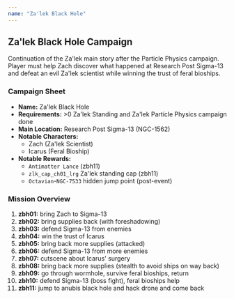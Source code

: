 ```yaml
---
name: "Za'lek Black Hole"
---
```

## Za'lek Black Hole Campaign

Continuation of the Za'lek main story after the Particle Physics campaign. Player must help Zach discover what happened at Research Post Sigma-13 and defeat an evil Za'lek scientist while winning the trust of feral bioships.

### Campaign Sheet

* **Name:** Za'lek Black Hole
* **Requirements:** >0 Za'lek Standing and Za'lek Particle Physics campaign done
* **Main Location:** Research Post Sigma-13 (NGC-1562)
* **Notable Characters:**
   * Zach (Za'lek Scientist)
   * Icarus (Feral Bioship)
* **Notable Rewards:**
   * `Antimatter Lance` (zbh11)
   * `zlk_cap_ch01_lrg` Za'lek standing cap (zbh11)
   * `Octavian`-`NGC-7533` hidden jump point (post-event)

### Mission Overview

1. **zbh01:** bring Zach to Sigma-13
1. **zbh02:** bring supplies back (with foreshadowing)
1. **zbh03:** defend Sigma-13 from enemies
1. **zbh04:** win the trust of Icarus
1. **zbh05:** bring back more supplies (attacked)
1. **zbh06:** defend Sigma-13 from more enemies
1. **zbh07:** cutscene about Icarus' surgery
1. **zbh08:** bring back more supplies (stealth to avoid ships on way back)
1. **zbh09:** go through wormhole, survive feral bioships, return
1. **zbh10:** defend Sigma-13 (boss fight), feral bioships help
1. **zbh11:** jump to anubis black hole and hack drone and come back

